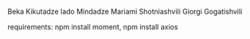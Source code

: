 Beka Kikutadze
lado Mindadze
Mariami Shotniashvili
Giorgi Gogatishvili


requirements: npm install moment, npm install axios
